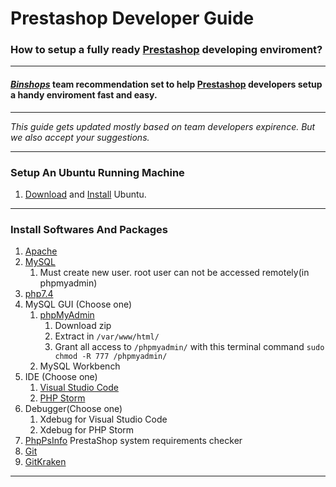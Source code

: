 # Prestashop Developer Guide


### How to setup a fully ready [Prestashop](https://github.com/PrestaShop) developing enviroment?
***
#### *[Binshops](https://github.com/binshops)* team recommendation set to help [Prestashop](https://github.com/PrestaShop) developers setup a handy enviroment fast and easy.
***
*This guide gets updated mostly based on team developers expirence. But we also accept your suggestions.*
***
### Setup An Ubuntu Running Machine
1. [Download](https://ubuntu.com/download/desktop) and [Install](https://ubuntu.com/tutorials/install-ubuntu-desktop#1-overview) Ubuntu.
***
### Install Softwares And Packages
1. [Apache](https://www.digitalocean.com/community/tutorials/how-to-install-the-apache-web-server-on-ubuntu-20-04)
2. [MySQL](https://www.digitalocean.com/community/tutorials/how-to-install-mysql-on-ubuntu-20-04)
   1. Must create new user. root user can not be accessed remotely(in phpmyadmin)
3. [php7.4](https://www.digitalocean.com/community/tutorials/how-to-install-php-7-4-and-set-up-a-local-development-environment-on-ubuntu-20-04)
4. MySQL GUI (Choose one)
   1. [phpMyAdmin](https://www.phpmyadmin.net/downloads/)
      1. Download zip
	  2. Extract in `/var/www/html/`
	  3. Grant all access to `/phpmyadmin/` with this terminal command `sudo chmod -R 777 /phpmyadmin/`
   4. MySQL Workbench
3. IDE (Choose one)
   1. [Visual Studio Code](https://code.visualstudio.com/download)
   2. [PHP Storm](https://www.jetbrains.com/phpstorm/download/)
4. Debugger(Choose one)
   1. Xdebug for Visual Studio Code
   2. Xdebug for PHP Storm
5. [PhpPsInfo](https://github.com/PrestaShop/php-ps-info)
PrestaShop system requirements checker
1. [Git](https://git-scm.com/book/en/v2/Getting-Started-Installing-Git)
2. [GitKraken](https://support.gitkraken.com/how-to-install/)
***